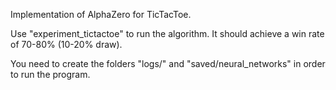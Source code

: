 Implementation of AlphaZero for TicTacToe.

Use "experiment_tictactoe" to run the algorithm. It should achieve a win rate of 70-80% (10-20% draw).

You need to create the folders "logs/" and "saved/neural_networks" in order to run the program.
